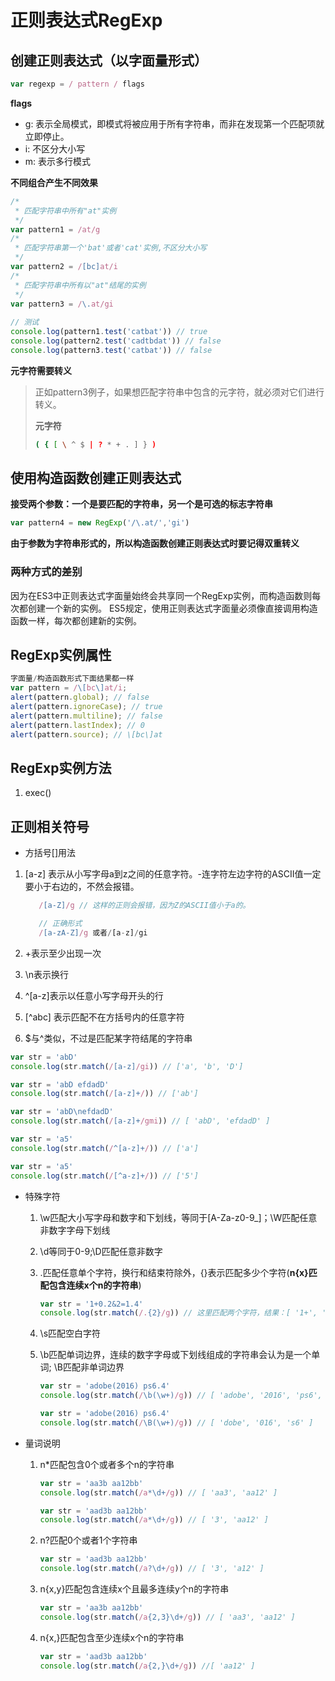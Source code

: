 # 正则表达式RegExp

## 创建正则表达式（以字面量形式）

```javascript
var regexp = / pattern / flags 
```

**flags**

- g: 表示全局模式，即模式将被应用于所有字符串，而非在发现第一个匹配项就立即停止。
- i: 不区分大小写
- m: 表示多行模式

**不同组合产生不同效果** 

```javascript
/*
 * 匹配字符串中所有"at"实例
 */
var pattern1 = /at/g
/*
 * 匹配字符串第一个'bat'或者'cat'实例,不区分大小写
 */
var pattern2 = /[bc]at/i
/*
 * 匹配字符串中所有以"at"结尾的实例
 */
var pattern3 = /\.at/gi
 
// 测试
console.log(pattern1.test('catbat')) // true
console.log(pattern2.test('cadtbdat')) // false
console.log(pattern3.test('catbat')) // false
```

**元字符需要转义** 

> 正如pattern3例子，如果想匹配字符串中包含的元字符，就必须对它们进行转义。
>
> **元字符** 
>
> ```bash
> ( { [ \ ^ $ | ? * + . ] } )
> ```

## 使用构造函数创建正则表达式

**接受两个参数：一个是要匹配的字符串，另一个是可选的标志字符串** 

```javascript
var pattern4 = new RegExp('/\.at/','gi')
```

**由于参数为字符串形式的，所以构造函数创建正则表达式时要记得双重转义**

### 两种方式的差别

因为在ES3中正则表达式字面量始终会共享同一个RegExp实例，而构造函数则每次都创建一个新的实例。
ES5规定，使用正则表达式字面量必须像直接调用构造函数一样，每次都创建新的实例。

## RegExp实例属性

```javascript
字面量/构造函数形式下面结果都一样
var pattern = /\[bc\]at/i;
alert(pattern.global); // false
alert(pattern.ignoreCase); // true
alert(pattern.multiline); // false
alert(pattern.lastIndex); // 0
alert(pattern.source); // \[bc\]at
```
## RegExp实例方法

1. exec()

## 正则相关符号

- 方括号[]用法

1. [a-z] 表示从小写字母a到z之间的任意字符。-连字符左边字符的ASCII值一定要小于右边的，不然会报错。
    
   ```javascript
      /[a-Z]/g // 这样的正则会报错，因为Z的ASCII值小于a的。

      // 正确形式
      /[a-zA-Z]/g 或者/[a-z]/gi
   ``` 
2. +表示至少出现一次
 
3. \n表示换行

4. ^[a-z]表示以任意小写字母开头的行

5. [^abc] 表示匹配不在方括号内的任意字符

6. $与^类似，不过是匹配某字符结尾的字符串

```javascript
var str = 'abD'
console.log(str.match(/[a-z]/gi)) // ['a', 'b', 'D']

var str = 'abD efdadD'
console.log(str.match(/[a-z]+/)) // ['ab']

var str = 'abD\nefdadD'
console.log(str.match(/[a-z]+/gmi)) // [ 'abD', 'efdadD' ]

var str = 'a5'
console.log(str.match(/^[a-z]+/)) // ['a']

var str = 'a5'
console.log(str.match(/[^a-z]+/)) // ['5']
```

- 特殊字符

  1. \w匹配大小写字母和数字和下划线，等同于[A-Za-z0-9_]；\W匹配任意非数字字母下划线

  2. \d等同于0-9;\D匹配任意非数字

  3. .匹配任意单个字符，换行和结束符除外，{}表示匹配多少个字符(**n{x}匹配包含连续x个n的字符串**)

     ```javascript
     var str = '1+0.2&2=1.4'
     console.log(str.match(/.{2}/g)) // 这里匹配两个字符，结果：[ '1+', '0.', '2&', '2=', '1.' ]
     ```

  4. \s匹配空白字符

  5. \b匹配单词边界，连续的数字字母或下划线组成的字符串会认为是一个单词; \B匹配非单词边界

     ```javascript
     var str = 'adobe(2016) ps6.4'
     console.log(str.match(/\b(\w+)/g)) // [ 'adobe', '2016', 'ps6', '4' ]
     
     var str = 'adobe(2016) ps6.4'
     console.log(str.match(/\B(\w+)/g)) // [ 'dobe', '016', 's6' ]
     ```

- 量词说明

  1. n*匹配包含0个或者多个n的字符串

     ```javascript
     var str = 'aa3b aa12bb'
     console.log(str.match(/a*\d+/g)) // [ 'aa3', 'aa12' ]
     
     var str = 'aad3b aa12bb'
     console.log(str.match(/a*\d+/g)) // [ '3', 'aa12' ]
     ```

  2. n?匹配0个或者1个字符串

     ```javascript
     var str = 'aad3b aa12bb'
     console.log(str.match(/a?\d+/g)) // [ '3', 'a12' ]
     ```

  3. n{x,y}匹配包含连续x个且最多连续y个n的字符串

     ```javascript
     var str = 'aa3b aa12bb'
     console.log(str.match(/a{2,3}\d+/g)) // [ 'aa3', 'aa12' ]
     ```

  4. n{x,}匹配包含至少连续x个n的字符串

     ```javascript
     var str = 'aad3b aa12bb'
     console.log(str.match(/a{2,}\d+/g)) //[ 'aa12' ]
     ```

